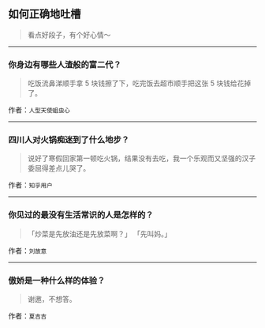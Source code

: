 ## 如何正确地吐槽

> 看点好段子，有个好心情～


 
---

### 你身边有哪些人渣般的富二代？

> 吃饭流鼻涕顺手拿 5 块钱擦了下，吃完饭去超市顺手把这张 5 块钱给花掉了。


作者：`人型天使蛆虫心`

---

### 四川人对火锅痴迷到了什么地步？

> 说好了寒假回家第一顿吃火锅，结果没有去吃，我一个乐观而又坚强的汉子委屈得差点儿哭了。


作者：`知乎用户`

---

### 你见过的最没有生活常识的人是怎样的？

> 「炒菜是先放油还是先放菜啊？」
> 「先叫妈。」


作者：`刘故意`

---

### 傲娇是一种什么样的体验？

> 谢邀，不想答。


作者：`夏吉吉`